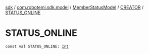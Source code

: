 [sdk](../../../index.md) / [com.robotemi.sdk.model](../../index.md) / [MemberStatusModel](../index.md) / [CREATOR](index.md) / [STATUS_ONLINE](./-s-t-a-t-u-s_-o-n-l-i-n-e.md)

# STATUS_ONLINE

`const val STATUS_ONLINE: `[`Int`](https://kotlinlang.org/api/latest/jvm/stdlib/kotlin/-int/index.html)